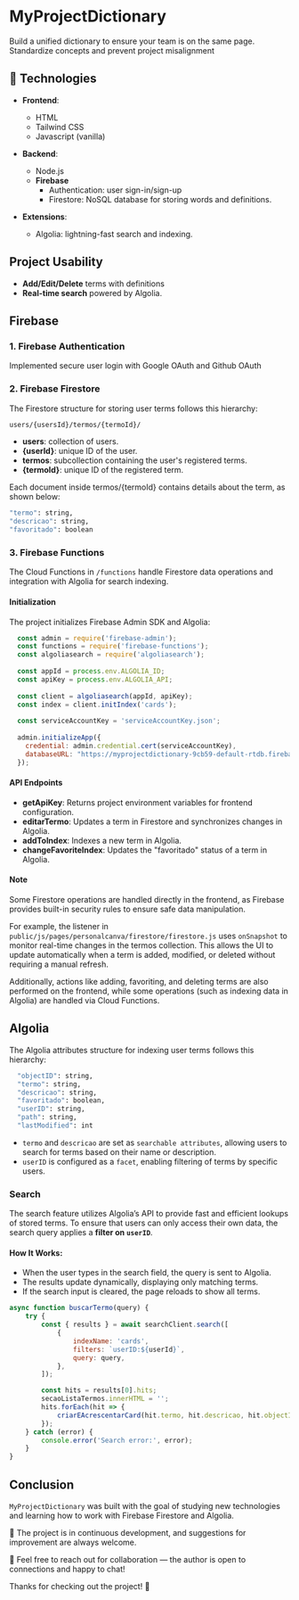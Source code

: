 # MyProjectDictionary #

Build a unified dictionary to ensure your team is on the same page. Standardize concepts and prevent project misalignment

## 🚀 Technologies ##

- **Frontend**:
  - HTML
  - Tailwind CSS
  - Javascript (vanilla)

- **Backend**:
  - Node.js
  - **Firebase**
     - Authentication: user sign-in/sign-up
     - Firestore: NoSQL database for storing words and definitions.

- **Extensions**:
  - Algolia: lightning-fast search and indexing.

## Project Usability ##

- **Add/Edit/Delete** terms with definitions
- **Real-time search** powered by Algolia.

## Firebase ##

### 1. Firebase Authentication ###
Implemented secure user login with Google OAuth and Github OAuth

### 2. Firebase Firestore ###
The Firestore structure for storing user terms follows this hierarchy:
```bash
users/{usersId}/termos/{termoId}/
```

- **users**: collection of users.
- **{userId}**: unique ID of the user.
- **termos**: subcollection containing the user's registered terms.
- **{termoId}**: unique ID of the registered term.

Each document inside termos/{termoId} contains details about the term, as shown below:

```bash
"termo": string,
"descricao": string,
"favoritado": boolean
```

### 3. Firebase Functions ###
The Cloud Functions in `/functions` handle Firestore data operations and integration with Algolia for search indexing.

#### Initialization ####
The project initializes Firebase Admin SDK and Algolia:

```javascript
  const admin = require('firebase-admin');
  const functions = require('firebase-functions');
  const algoliasearch = require('algoliasearch');
  
  const appId = process.env.ALGOLIA_ID;
  const apiKey = process.env.ALGOLIA_API;
  
  const client = algoliasearch(appId, apiKey);
  const index = client.initIndex('cards');
  
  const serviceAccountKey = 'serviceAccountKey.json';
  
  admin.initializeApp({
    credential: admin.credential.cert(serviceAccountKey),
    databaseURL: "https://myprojectdictionary-9cb59-default-rtdb.firebaseio.com"
  });
```
#### API Endpoints ####

- **getApiKey**: Returns project environment variables for frontend configuration.
- **editarTermo**: Updates a term in Firestore and synchronizes changes in Algolia.
- **addToIndex**: Indexes a new term in Algolia.
- **changeFavoriteIndex**: Updates the "favoritado" status of a term in Algolia.

#### Note ####
Some Firestore operations are handled directly in the frontend, as Firebase provides built-in security rules to ensure safe data manipulation.

For example, the listener in `public/js/pages/personalcanva/firestore/firestore.js` uses `onSnapshot` to monitor real-time changes in the termos collection.
This allows the UI to update automatically when a term is added, modified, or deleted without requiring a manual refresh.

Additionally, actions like adding, favoriting, and deleting terms are also performed on the frontend, while some operations (such as indexing data in Algolia) are handled via Cloud Functions.

## Algolia ##
The Algolia attributes structure for indexing user terms follows this hierarchy:

```bash
  "objectID": string,
  "termo": string,
  "descricao": string,
  "favoritado": boolean,
  "userID": string,
  "path": string,
  "lastModified": int
```
- `termo` and `descricao` are set as `searchable attributes`, allowing users to search for terms based on their name or description.
- `userID` is configured as a `facet`, enabling filtering of terms by specific users.

### Search ###
The search feature utilizes Algolia’s API to provide fast and efficient lookups of stored terms. 
To ensure that users can only access their own data, the search query applies a **filter on `userID`**.

#### How It Works:  
- When the user types in the search field, the query is sent to Algolia.  
- The results update dynamically, displaying only matching terms.  
- If the search input is cleared, the page reloads to show all terms.  

```javascript
async function buscarTermo(query) {
    try {
        const { results } = await searchClient.search([
            {
                indexName: 'cards',
                filters: `userID:${userId}`,
                query: query,
            },
        ]);

        const hits = results[0].hits;
        secaoListaTermos.innerHTML = '';
        hits.forEach(hit => {
            criarEAcrescentarCard(hit.termo, hit.descricao, hit.objectID, hit.favoritado, secaoListaTermos);
        });
    } catch (error) {
        console.error('Search error:', error);
    }
}
```

## Conclusion ##
`MyProjectDictionary` was built with the goal of studying new technologies and learning how to work with Firebase Firestore and Algolia.

🔧 The project is in continuous development, and suggestions for improvement are always welcome.

🤝 Feel free to reach out for collaboration — the author is open to connections and happy to chat!

Thanks for checking out the project! 🙌
